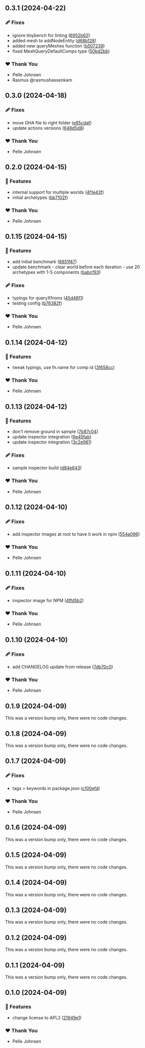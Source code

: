 ## 0.3.1 (2024-04-22)


### 🩹 Fixes

- ignore tinybench for linting ([6952b62](https://github.com/Skybox-Technologies/bjs-ecs/commit/6952b62))
- added mesh to addNodeEntity ([d68b128](https://github.com/Skybox-Technologies/bjs-ecs/commit/d68b128))
- added new queryMeshes function ([b507239](https://github.com/Skybox-Technologies/bjs-ecs/commit/b507239))
- fixed MeshQueryDefaultComps type ([50bd2bb](https://github.com/Skybox-Technologies/bjs-ecs/commit/50bd2bb))

### ❤️  Thank You

- Pelle Johnsen
- Rasmus @rasmushassenkam

## 0.3.0 (2024-04-18)


### 🩹 Fixes

- move GHA file to right folder ([e85cdaf](https://github.com/Skybox-Technologies/bjs-ecs/commit/e85cdaf))
- update actions versions ([648d5d8](https://github.com/Skybox-Technologies/bjs-ecs/commit/648d5d8))

### ❤️  Thank You

- Pelle Johnsen

## 0.2.0 (2024-04-15)


### 🚀 Features

- internal support for multiple worlds ([4f1e43f](https://github.com/Skybox-Technologies/bjs-ecs/commit/4f1e43f))
- initial archetypes ([bb7102f](https://github.com/Skybox-Technologies/bjs-ecs/commit/bb7102f))

### ❤️  Thank You

- Pelle Johnsen

## 0.1.15 (2024-04-15)


### 🚀 Features

- add initial benchmark ([8851f47](https://github.com/Skybox-Technologies/bjs-ecs/commit/8851f47))
- update benchmark - clear world before each iteration - use 20 archetypes with 1-5 components ([babcf93](https://github.com/Skybox-Technologies/bjs-ecs/commit/babcf93))

### 🩹 Fixes

- typings for queryXfroms ([45d48f1](https://github.com/Skybox-Technologies/bjs-ecs/commit/45d48f1))
- testing config ([b76382f](https://github.com/Skybox-Technologies/bjs-ecs/commit/b76382f))

### ❤️  Thank You

- Pelle Johnsen

## 0.1.14 (2024-04-12)


### 🚀 Features

- tweak typings, use fn.name for comp id ([3f658cc](https://github.com/Skybox-Technologies/bjs-ecs/commit/3f658cc))

### ❤️  Thank You

- Pelle Johnsen

## 0.1.13 (2024-04-12)


### 🚀 Features

- don't remove ground in sample ([7b87c04](https://github.com/Skybox-Technologies/bjs-ecs/commit/7b87c04))
- update inspector integration ([6e45fab](https://github.com/Skybox-Technologies/bjs-ecs/commit/6e45fab))
- update inspector integration ([3c2e961](https://github.com/Skybox-Technologies/bjs-ecs/commit/3c2e961))

### 🩹 Fixes

- sample inspector build ([d84e643](https://github.com/Skybox-Technologies/bjs-ecs/commit/d84e643))

### ❤️  Thank You

- Pelle Johnsen

## 0.1.12 (2024-04-10)


### 🩹 Fixes

- add inspector images at root to have it work in npm ([554a096](https://github.com/Skybox-Technologies/bjs-ecs/commit/554a096))

### ❤️  Thank You

- Pelle Johnsen

## 0.1.11 (2024-04-10)


### 🩹 Fixes

- inspector image for NPM ([4ffd5b2](https://github.com/Skybox-Technologies/bjs-ecs/commit/4ffd5b2))

### ❤️  Thank You

- Pelle Johnsen

## 0.1.10 (2024-04-10)


### 🩹 Fixes

- add CHANGELOG update from release ([7db70c0](https://github.com/Skybox-Technologies/bjs-ecs/commit/7db70c0))

### ❤️  Thank You

- Pelle Johnsen

## 0.1.9 (2024-04-09)

This was a version bump only, there were no code changes.

## 0.1.8 (2024-04-09)

This was a version bump only, there were no code changes.

## 0.1.7 (2024-04-09)


### 🩹 Fixes

- tags > keywords in package.json ([c100efd](https://github.com/Skybox-Technologies/bjs-ecs/commit/c100efd))

### ❤️  Thank You

- Pelle Johnsen

## 0.1.6 (2024-04-09)

This was a version bump only, there were no code changes.

## 0.1.5 (2024-04-09)

This was a version bump only, there were no code changes.

## 0.1.4 (2024-04-09)

This was a version bump only, there were no code changes.

## 0.1.3 (2024-04-09)

This was a version bump only, there were no code changes.

## 0.1.2 (2024-04-09)

This was a version bump only, there were no code changes.

## 0.1.1 (2024-04-09)

This was a version bump only, there were no code changes.

## 0.1.0 (2024-04-09)


### 🚀 Features

- change license to APL2 ([21949e1](https://github.com/Skybox-Technologies/bjs-ecs/commit/21949e1))

### ❤️  Thank You

- Pelle Johnsen